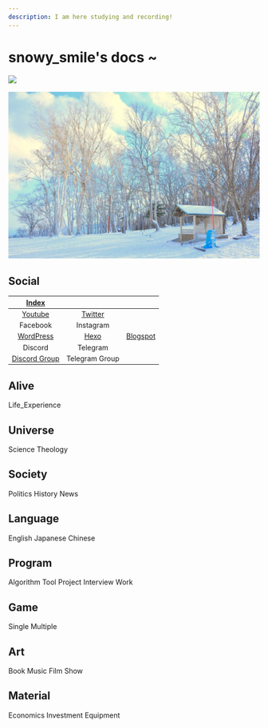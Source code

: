 ```yaml
---
description: I am here studying and recording!
---
```


# snowy\_smile's docs \~

![](<.gitbook/assets/snowy\_smile FireFrame.png>)

![](.gitbook/assets/pexels-chelsea-tey-706976.jpg)

## Social

|                  [Index](https://snowy-smile.com/)                  |                                               |                                           |
| :-----------------------------------------------------------------: | :-------------------------------------------: | :---------------------------------------: |
| [Youtube](https://www.youtube.com/channel/UCnZ9WRsfCsoDJrXbhDIg7kA) | [Twitter](https://twitter.com/snowy\_smile\_) |                                           |
|                               Facebook                              |                   Instagram                   |                                           |
|                  [WordPress](https://snsmile.live/)                 |          [Hexo](https://snsmile.com/)         | [Blogspot](https://blog.snowy-smile.com/) |
|                               Discord                               |                    Telegram                   |                                           |
|            [Discord Group](https://discord.gg/cJaeSn9nK7)           |                 Telegram Group                |                                           |

## Alive

Life\_Experience

## Universe

Science Theology

## Society

Politics History News

## Language

English Japanese Chinese

## Program

Algorithm Tool Project Interview Work

## Game

Single Multiple

## Art

Book Music Film Show

## Material

Economics Investment Equipment
